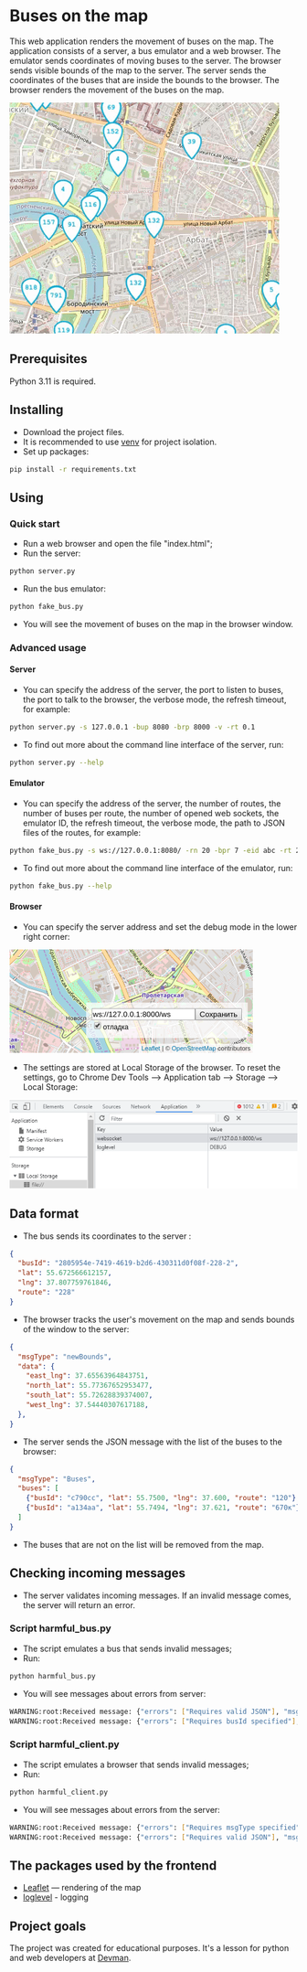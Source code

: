 # Buses on the map

This web application renders the movement of buses on the map. The application consists of a server, a bus emulator and a web browser. The emulator sends coordinates of moving buses to the server. The browser sends visible bounds of the map to the server. The server sends the coordinates of the buses that are inside the bounds to the browser. The browser renders the movement of the buses on the map.

![map with buses](screenshots/map.gif)

## Prerequisites

Python 3.11 is required.

## Installing

- Download the project files.
- It is recommended to use [venv](https://docs.python.org/3/library/venv.html?highlight=venv#module-venv) for project isolation.
- Set up packages:

```bash
pip install -r requirements.txt
```

## Using

### Quick start

- Run a web browser and open the file "index.html";
- Run the server:

```bash
python server.py
```

- Run the bus emulator:

```bash
python fake_bus.py
```

- You will see the movement of buses on the map in the browser window.

### Advanced usage

#### Server

- You can specify the address of the server, the port to listen to buses, the port to talk to the browser, the verbose mode, the refresh timeout, for example:

```bash
python server.py -s 127.0.0.1 -bup 8080 -brp 8000 -v -rt 0.1
```

- To find out more about the command line interface of the server, run:

```bash
python server.py --help
```

#### Emulator

- You can specify the address of the server, the number of routes, the number of buses per route, the number of opened web sockets, the emulator ID, the refresh timeout, the verbose mode, the path to JSON files of the routes, for example:

```bash
python fake_bus.py -s ws://127.0.0.1:8080/ -rn 20 -bpr 7 -eid abc -rt 2 -v -rp routes
```

- To find out more about the command line interface of the emulator, run:

```bash
python fake_bus.py --help
```

#### Browser

- You can specify the server address and set the debug mode in the lower right corner:

![browser settings](screenshots/browser_settings.png)

- The settings are stored at Local Storage of the browser. To reset the settings, go to Chrome Dev Tools —> Application tab  —> Storage —> Local Storage:

![reset browser settings](screenshots/reset_browser_settings.png)

## Data format

- The bus sends its coordinates to the server :

```json
{
  "busId": "2805954e-7419-4619-b2d6-430311d0f08f-228-2",
  "lat": 55.672566612157,
  "lng": 37.807759761846,
  "route": "228"
}
```

- The browser tracks the user's movement on the map and sends bounds of the window to the server:

```json
{
  "msgType": "newBounds",
  "data": {
    "east_lng": 37.65563964843751,
    "north_lat": 55.77367652953477,
    "south_lat": 55.72628839374007,
    "west_lng": 37.54440307617188,
  },
}
```

- The server sends the JSON message with the list of the buses to the browser:

```json
{
  "msgType": "Buses",
  "buses": [
    {"busId": "c790сс", "lat": 55.7500, "lng": 37.600, "route": "120"},
    {"busId": "a134aa", "lat": 55.7494, "lng": 37.621, "route": "670к"},
  ]
}
```

- The buses that are not on the list will be removed from the map.

## Checking incoming messages

- The server validates incoming messages. If an invalid message comes, the server will return an error.

### Script harmful_bus.py

- The script emulates a bus that sends invalid messages;
- Run:

```bash
python harmful_bus.py
```

- You will see messages about errors from server:

```bash
WARNING:root:Received message: {"errors": ["Requires valid JSON"], "msgType": "Errors"}
WARNING:root:Received message: {"errors": ["Requires busId specified"], "msgType": "Errors"}
```

### Script harmful_client.py

- The script emulates a browser that sends invalid messages;
- Run:

```bash
python harmful_client.py
```

- You will see messages about errors from the server:

```bash
WARNING:root:Received message: {"errors": ["Requires msgType specified"], "msgType": "Errors"}
WARNING:root:Received message: {"errors": ["Requires valid JSON"], "msgType": "Errors"}
```

## The packages used by the frontend

- [Leaflet](https://leafletjs.com/) — rendering of the map
- [loglevel](https://www.npmjs.com/package/loglevel) - logging

## Project goals

The project was created for educational purposes.
It's a lesson for python and web developers at [Devman](https://dvmn.org).

